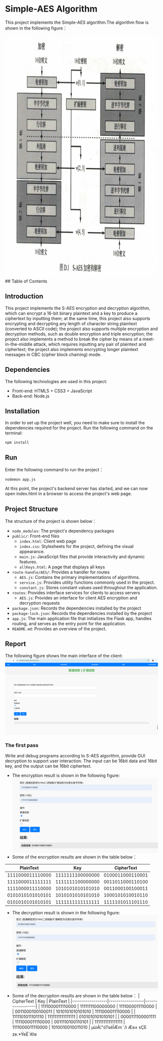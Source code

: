 # Simple-AES Algorithm
This project implements the Simple-AES algorithm.The algorithm flow is shown in the following figure：
<!-- 算法流程图片 -->
<img src="https://github.com/kelleay/S-AES/blob/master/images/%E7%AE%97%E6%B3%95%E6%B5%81%E7%A8%8B%E5%9B%BE.png" style="width:700px; height: 800px">
## Table of Contents


## Introduction
This project implements the S-AES encryption and decryption algorithm, which can encrypt a 16-bit binary plaintext and a key to produce a ciphertext by inputting them; at the same time, this project also supports encrypting and decrypting any length of character string plaintext (converted to ASCII code); the project also supports multiple encryption and decryption methods, such as double encryption and triple encryption; the project also implements a method to break the cipher by means of a meet-in-the-middle attack, which requires inputting any pair of plaintext and ciphertext; the project also implements encrypting longer plaintext messages in CBC (cipher block chaining) mode.

## Dependencies
The following technologies are used in this project:
- Front-end: HTML5 + CSS3 + JavaScript
- Back-end: Node.js

## Installation
In order to set up the project well, you need to make sure to install the dependencies required for the project. Run the following command on the terminal:
```
npm install
```

## Run
Enter the following command to run the project：
```
nodemon app.js
```
At this point, the project's backend server has started, and we can now open index.html in a browser to access the project's web page.

## Project Structure
The structure of the project is shown below：
- `node_modules`: The project's dependency packages
- `public/`: Front-end files
    - `index.html`: Client web page
    - `index.css`: Stylesheets for the project, defining the visual appearance.
    - `main.js`: JavaScript files that provide interactivity and dynamic features.
    - `allKeys.html`: A page that displays all keys
- `route-handle/AES/`: Provides a handler for routes
    - `AES.js`: Contains the primary implementations of algorithms.
    - `service.js`: Provides utility functions commonly used in the project.
    - `constant.js`: Stores constant values used throughout the application.
- `routes`: Provides interface services for clients to access servers
    - `AES.js`: Provides an interface for client AES encryption and decryption requests
- `package.json`: Records the dependencies installed by the project
- `package-lock.json`: Records the dependencies installed by the project
- `app.js`: The main application file that initializes the Flask app, handles routing, and serves as the entry point for
  the application.
- `README.md`: Provides an overview of the project.

## Report
The following figure shows the main interface of the client:
<br><img src="https://github.com/kelleay/S-AES/blob/master/images/%E4%B8%BB%E7%95%8C%E9%9D%A2.png" />
<br>

### The first pass
Write and debug programs according to S-AES algorithm, provide GUI decryption to support user interaction. The input can be 16bit data and 16bit key, and the output can be 16bit ciphertext.
- The encryption result is shown in the following figure:
  <img src="images/二进制加密.png" />
- Some of the encryption results are shown in the table below：

| PlainText        | Key              | CipherText       |
|------------------|------------------|------------------|
| 1111000011110000 | 1111111100000000 | 0100011000110001 |
| 1111000011111111 | 1111111100000000 | 0011011000110100 |
| 1111000011110000 | 1010101010101010 | 0011000100100011 |
| 0101010101010101 | 1010101010101010 | 1000101010010110 |
| 0101010101010101 | 1111111111111111 | 1111101011101110 |

- The decryption result is shown in the following figure:
  <img src="images/二进制解密.png" />
- Some of the decryption results are shown in the table below：
| CipherText       | Key              | PlainText        |
|------------------|------------------|------------------|
| 1111000011110000 | 1111111100000000 | 1111000011110000 |
| 0011000100100011 | 1010101010101010 | 1111000011110000 |
| 1111101011101110 | 1111111111111111 | 0101010101010101 |
| 0000111100001111 | 1111000011110000 | 0011110100110101 |
| 1111111111111111 | 1111000011110000 | 1010010010011010 |
µùiÀ¦"óTséÎÆm¨/ì
Æa± sÇE ze.*ÝeË´i¢le


